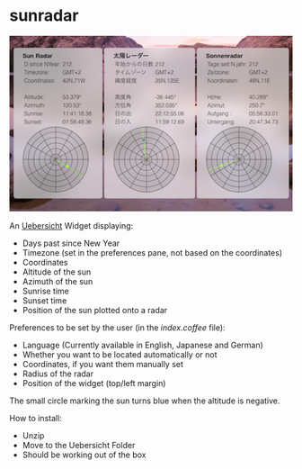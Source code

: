 # sunradar

![“Screenshot”](screenshot.png "screenshot")

An [Uebersicht](http://tracesof.net/uebersicht/) Widget displaying:

- Days past since New Year
- Timezone (set in the preferences pane, not based on the coordinates)
- Coordinates
- Altitude of the sun
- Azimuth of the sun
- Sunrise time
- Sunset time
- Position of the sun plotted onto a radar

Preferences to be set by the user (in the *index.coffee* file):
- Language (Currently available in English, Japanese and German)
- Whether you want to be located automatically or not
- Coordinates, if you want them manually set
- Radius of the radar
- Position of the widget (top/left margin)

The small circle marking the sun turns blue when the altitude is negative.

How to install:
- Unzip
- Move to the Uebersicht Folder
- Should be working out of the box
